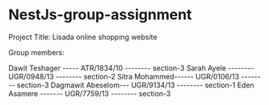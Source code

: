 # NestJs-group-assignment
Project Title: Lisada online shopping website

Group members:

Dawit Teshager ----- ATR/1834/10  -------- section-3
Sarah Ayele -------- UGR/0948/13  -------- section-2
Sitra Mohammed------ UGR/0106/13  -------- section-3
Dagmawit Abeselom--- UGR/9134/13  -------- section-1
Eden Asamere ------- UGR/7759/13  -------- section-3
